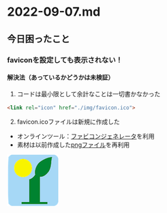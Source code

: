 # 2022-09-07.md
## 今日困ったこと
### faviconを設定しても表示されない！
#### 解決法（あっているかどうかは未検証）
1. コードは最小限として余計なことは一切書かなかった
```html
<link rel="icon" href="./img/favicon.ico">
```
2. favicon.icoファイルは新規に作成した
  - オンラインツール：[ファビコンジェネレータ](https://favicon-generator.mintsu-dev.com/)を利用
  - 素材は以前作成した[pngファイル](https://github.com/yuasys/chatty-journal/blob/main/images/yuasys120.png?raw=true)を再利用
 <div><img style="width:120px" src="../../images/yuasys120.png"></div>
